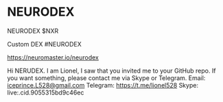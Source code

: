 # NEURODEX
NEURODEX $NXR

Custom DEX #NEURODEX 

https://neuromaster.io/neurodex

Hi NERUDEX.
I am Lionel, I saw that you invited me to your GitHub repo.
If you want something, please contact me via Skype or Telegram.
Email: iceprince.L528@gmail.com
Telegram: https://t.me/lionel528
Skype: live:.cid.9055315bd9c46ec
